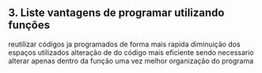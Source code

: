 
## 3. Liste vantagens de programar utilizando funções
reutilizar códigos ja programados de forma mais rapida
diminuição dos espaços utilizados 
alteração de do código mais eficiente sendo necessario alterar apenas dentro da função uma vez
melhor organização do programa
